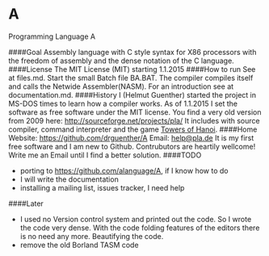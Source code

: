 A
=

Programming Language A

####Goal
Assembly language with C style syntax for X86 processors with the freedom of assembly and the dense notation of the C language.
####License
The MIT License (MIT) starting 1.1.2015
####How to run
See at files.md. Start the small Batch file BA.BAT. The compiler compiles itself and calls the Netwide Assembler(NASM). 
For an introduction see at documentation.md.
####History
I (Helmut Guenther) started the project in MS-DOS times to learn how a compiler works.
As of 1.1.2015 I set the software as free software under the MIT license.
You find a very old version from 2009 here: http://sourceforge.net/projects/pla/
It includes with source compiler, command interpreter and the game [Towers of Hanoi](http://en.wikipedia.org/wiki/Tower_of_Hanoi).
####Home
Website: https://github.com/drguenther/A
Email: help@pla.de
It is my first free software and I am new to Github. Contrubutors are heartily wellcome! Write me an Email until I find a better solution. 
####TODO
* porting to https://github.com/alanguage/A, if I know how to do
* I will write the documentation
* installing a mailing list, issues tracker, I need help

####Later
* I used no Version control system and printed out the code. 
So I wrote the code very dense. With the code folding features of the editors 
there is no need any more. Beautifying the code.
* remove the old Borland TASM code
